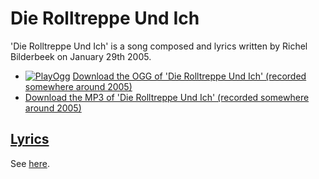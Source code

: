 # Die Rolltreppe Und Ich

'Die Rolltreppe Und Ich' is a song composed and lyrics written
by Richel Bilderbeek on January 29th 2005.

 * [![PlayOgg](http://static.fsf.org/playogg/Play_ogg_80x15.png "I support PlayOgg!")](http://playogg.org) [Download the OGG of 'Die Rolltreppe Und Ich' (recorded somewhere around 2005)](http://www.richelbilderbeek.nl/CD04_05DieRolltreppeUndIch.ogg)
 * [Download the MP3 of 'Die Rolltreppe Und Ich' (recorded somewhere around 2005)](http://www.richelbilderbeek.nl/CD04_05DieRolltreppeUndIch.mp3)

## [Lyrics](30_die_rolltreppe_und_ich.txt)

See [here](30_die_rolltreppe_und_ich.txt).

